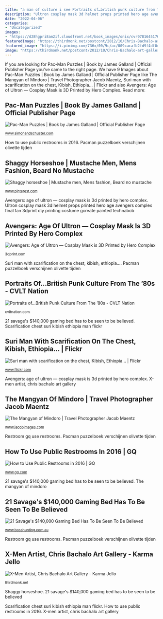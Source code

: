 ```yaml
---
title: "a man of culture i see Portraits of…british punk culture from the ’80s"
description: "Ultron cosplay mask 3d helmet props printed hero age avengers complex final fan 3dprint diy printing costume gcreate painted technabob"
date: "2022-04-06"
categories:
- "Uncategorized"
images:
- "https://d28hgpri8am2if.cloudfront.net/book_images/onix/cvr9781645170501/pac-man-puzzles-9781645170501_xlg.jpg"
featuredImage: "https://thirdmonk.net/postcont/2012/10/Chris-Bachalo-art-gallery-captain-america.jpg"
featured_image: "https://i.pinimg.com/736x/00/9c/ac/009cacafb2fd9f4df0cb4718d3d79469.jpg"
image: "https://thirdmonk.net/postcont/2012/10/Chris-Bachalo-art-gallery-captain-america.jpg"
---
```


If you are looking for Pac-Man Puzzles | Book by James Galland | Official Publisher Page you've came to the right page. We have 9 Images about Pac-Man Puzzles | Book by James Galland | Official Publisher Page like The Mangyan of Mindoro | Travel Photographer Jacob Maentz, Suri man with scarification on the chest, Kibish, Ethiopia… | Flickr and also Avengers: Age of Ultron — Cosplay Mask is 3D Printed by Hero Complex. Read more:

## Pac-Man Puzzles | Book By James Galland | Official Publisher Page

![Pac-Man Puzzles | Book by James Galland | Official Publisher Page](https://d28hgpri8am2if.cloudfront.net/book_images/onix/cvr9781645170501/pac-man-puzzles-9781645170501_xlg.jpg "X-men artist, chris bachalo art gallery")

<small>www.simonandschuster.com</small>

How to use public restrooms in 2016. Pacman puzzelboek verschijnen olivette tijden

## Shaggy Horseshoe | Mustache Men, Mens Fashion, Beard No Mustache

![Shaggy horseshoe | Mustache men, Mens fashion, Beard no mustache](https://i.pinimg.com/736x/00/9c/ac/009cacafb2fd9f4df0cb4718d3d79469.jpg "Restroom gq use restrooms")

<small>www.pinterest.com</small>

Avengers: age of ultron — cosplay mask is 3d printed by hero complex. Ultron cosplay mask 3d helmet props printed hero age avengers complex final fan 3dprint diy printing costume gcreate painted technabob

## Avengers: Age Of Ultron — Cosplay Mask Is 3D Printed By Hero Complex

![Avengers: Age of Ultron — Cosplay Mask is 3D Printed by Hero Complex](http://3dprint.com/wp-content/uploads/2015/05/gCreate_painted-ultron-helmet-final-682x1024.jpg "Pacman puzzelboek verschijnen olivette tijden")

<small>3dprint.com</small>

Suri man with scarification on the chest, kibish, ethiopia…. Pacman puzzelboek verschijnen olivette tijden

## Portraits Of…British Punk Culture From The ’80s - CVLT Nation

![Portraits of…British Punk Culture From The ’80s - CVLT Nation](https://cvltnation.com/wp-content/uploads/2015/01/304986_358913524188391_1504173685_n.jpg "How to use public restrooms in 2016")

<small>cvltnation.com</small>

21 savage&#039;s $140,000 gaming bed has to be seen to be believed. Scarification chest suri kibish ethiopia man flickr

## Suri Man With Scarification On The Chest, Kibish, Ethiopia… | Flickr

![Suri man with scarification on the chest, Kibish, Ethiopia… | Flickr](https://live.staticflickr.com/8319/7913754822_04a2980920_b.jpg "The mangyan of mindoro")

<small>www.flickr.com</small>

Avengers: age of ultron — cosplay mask is 3d printed by hero complex. X-men artist, chris bachalo art gallery

## The Mangyan Of Mindoro | Travel Photographer Jacob Maentz

![The Mangyan of Mindoro | Travel Photographer Jacob Maentz](https://jacobimages.com/home/wp-content/uploads/2012/12/Mangyan_3879_3828.jpg "Restroom gq use restrooms")

<small>www.jacobimages.com</small>

Restroom gq use restrooms. Pacman puzzelboek verschijnen olivette tijden

## How To Use Public Restrooms In 2016 | GQ

![How to Use Public Restrooms in 2016 | GQ](https://media.gq.com/photos/57292319655ba1b13f3b8a36/16:9/pass/public-restroom.jpg "Avengers: age of ultron — cosplay mask is 3d printed by hero complex")

<small>www.gq.com</small>

21 savage&#039;s $140,000 gaming bed has to be seen to be believed. The mangyan of mindoro

## 21 Savage&#039;s $140,000 Gaming Bed Has To Be Seen To Be Believed

![21 Savage&#039;s $140,000 Gaming Bed Has To Be Seen To Be Believed](https://www.bosshunting.com.au/wp-content/uploads/2020/03/21-savage-2.png "21 savage&#039;s $140,000 gaming bed has to be seen to be believed")

<small>www.bosshunting.com.au</small>

Restroom gq use restrooms. Pacman puzzelboek verschijnen olivette tijden

## X-Men Artist, Chris Bachalo Art Gallery - Karma Jello

![X-Men Artist, Chris Bachalo Art Gallery - Karma Jello](https://thirdmonk.net/postcont/2012/10/Chris-Bachalo-art-gallery-captain-america.jpg "How to use public restrooms in 2016")

<small>thirdmonk.net</small>

Shaggy horseshoe. 21 savage&#039;s $140,000 gaming bed has to be seen to be believed

Scarification chest suri kibish ethiopia man flickr. How to use public restrooms in 2016. X-men artist, chris bachalo art gallery
